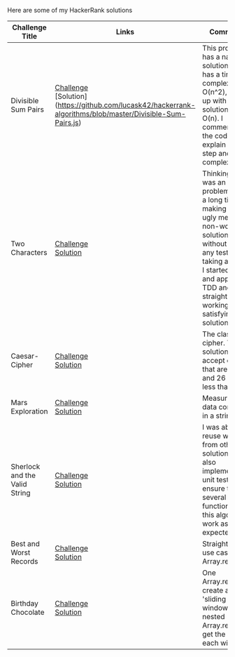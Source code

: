 Here are some of my HackerRank solutions

| Challenge Title       | Links                | Comments             |
| ----------------------|----------------------|----------------------|
| Divisible Sum Pairs   | [Challenge](https://www.hackerrank.com/challenges/divisible-sum-pairs/problem) <br/> [Solution] (https://github.com/lucask42/hackerrank-algorithms/blob/master/Divisible-Sum-Pairs.js) | This problem has a naive solution that has a time-complexity of O(n^2), I came up with a solution that is O(n).  I commented the code to explain each step and its complexity. |
| Two Characters        | [Challenge](https://www.hackerrank.com/challenges/two-characters/problem) <br/> [Solution](https://github.com/lucask42/hackerrank-algorithms/blob/master/Two-Characters.js) | Thinking this was an easy problem I spent a long time making two big ugly messy non-working solutions without writing any tests.  After taking a breath I started over and applied TDD and I cut straight to a working and satisfying solution.
| Caesar-Cipher         | [Challenge](https://www.hackerrank.com/challenges/caesar-cipher-1/problem) <br/> [Solution](https://github.com/lucask42/hackerrank-algorithms/blob/master/Caesar-Cipher.js) | The classic cipher.  This solution can accept offsets that are greater and 26 and less than -26.
| Mars Exploration      | [Challenge](https://www.hackerrank.com/challenges/mars-exploration/problem) <br/> [Solution](https://github.com/lucask42/hackerrank-algorithms/blob/master/Mars-Exploration.js) | Measuring data corruption in a string
| Sherlock and the <br/> Valid String | [Challenge](https://www.hackerrank.com/challenges/sherlock-and-valid-string/problem) <br/> [Solution](https://github.com/lucask42/hackerrank-algorithms/blob/master/Sherlock-and-the-Valid-String.js) | I was able to reuse work from other solutions and I also implemented unit tests ensure the several functions in this algorithm work as expected.
| Best and Worst Records | [Challenge](https://www.hackerrank.com/challenges/breaking-best-and-worst-records/problem) <br/> [Solution](https://github.com/lucask42/hackerrank-algorithms/blob/master/Best-And-Worst-Records.js) | Straightforward use case of Array.reduce
| Birthday Chocolate | [Challenge](https://www.hackerrank.com/challenges/the-birthday-bar/problem) <br/> [Solution](https://github.com/lucask42/hackerrank-algorithms/blob/master/Birthday-Chocolate.js) | One Array.reduce to create a 'sliding window', and a nested Array.reduce to get the sum of each window
